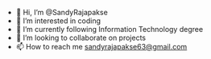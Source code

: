 - 👋 Hi, I’m @SandyRajapakse
- 👀 I’m interested in coding
- 🌱 I’m currently following Information Technology degree
- 💞️ I’m looking to collaborate on projects
- 📫 How to reach me sandyrajapakse63@gmail.com

<!---
SandyRajapakse/SandyRajapakse is a ✨ special ✨ repository because its `README.md` (this file) appears on your GitHub profile.
You can click the Preview link to take a look at your changes.
--->
